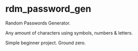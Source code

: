 # rdm_password_gen

Random Passwords Generator.

Any amount of characters using symbols, numbers & letters.

Simple beginner project. Ground zero.
